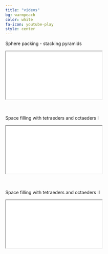 ```yaml
---
title: "videos"
bg: warmpeach
color: white
fa-icon: youtube-play
style: center
---
```


Sphere packing - stacking pyramids
<div class="icontain">
  <iframe src="//www.youtube.com/embed/gJwCg1hZ25I" allowfullscreen></iframe>
</div>

<br>
<br>

Space filling with tetraeders and octaeders I
<div class="icontain">
  <iframe src="//www.youtube.com/embed/n_DhaDfO7eM" allowfullscreen></iframe>
</div>

<br>
<br>


Space filling with tetraeders and octaeders II
<div class="icontain">
  <iframe src="//www.youtube.com/embed/Jh25dQpZlAc" allowfullscreen></iframe>
</div>
